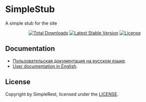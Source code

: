# SimpleStub

A simple stub for the site
<div style="text-align:center">
<a href="https://packagist.org/packages/simplerest/simplestub"><img src="https://img.shields.io/packagist/dt/simplerest/simplestub" alt="Total Downloads"></a>
<a href="https://packagist.org/packages/simplerest/simplestub"><img src="https://img.shields.io/packagist/v/simplerest/simplestub" alt="Latest Stable Version"></a>
<a href="https://packagist.org/packages/simplerest/simplestub"><img src="https://img.shields.io/packagist/l/simplerest/simplestub" alt="License"></a>
</div>

## Documentation

- [Пользовательская документация на русском языке](./docs/README.ru.md).
- [User documentation in English](./docs/README.en.md).

## License

Copyright by SimpleRest, licensed under the [LICENSE](LICENSE).
